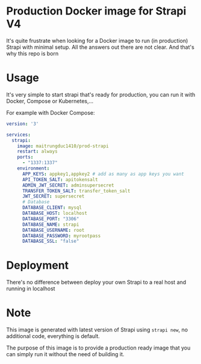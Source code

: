 # Production Docker image for Strapi V4

It's quite frustrate when looking for a Docker image to run (in production) Strapi with minimal setup. All the answers out there are not clear. And that's why this repo is born

# Usage
It's very simple to start strapi that's ready for production, you can run it with Docker, Compose or Kubernetes,...

For example with Docker Compose:
```yml
version: '3'

services: 
  strapi:
    image: maitrungduc1410/prod-strapi
    restart: always
    ports:
      - "1337:1337"
    environment:
      APP_KEYS: appkey1,appkey2 # add as many as app keys you want
      API_TOKEN_SALT: apitokensalt
      ADMIN_JWT_SECRET: adminsupersecret
      TRANSFER_TOKEN_SALT: transfer_token_salt
      JWT_SECRET: supersecret
      # Database
      DATABASE_CLIENT: mysql
      DATABASE_HOST: localhost
      DATABASE_PORT: "3306"
      DATABASE_NAME: strapi
      DATABASE_USERNAME: root
      DATABASE_PASSWORD: myrootpass
      DATABASE_SSL: "false"
```
# Deployment
There's no difference between deploy your own Strapi to a real host and running in localhost
# Note
This image is generated with latest version of Strapi using `strapi new`, no additional code, everything is default.

The purpose of this image is to provide a production ready image that you can simply run it without the need of building it.